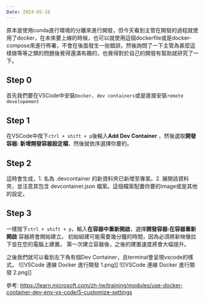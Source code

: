 ```yaml
---
Date: 2024-05-18
---
```

原本是使用conda進行環境的分離來進行開發，但今天看到主管在開發的過程就使用了docker，在未來要上線的時候，也可以就使用這個dockerfile或是docker-compose來進行佈署，不會在後面發生一些錯誤，然後詢問了一下主管為甚麼這樣做等等之類的問題後覺得還滿有趣的，也覺得對於自己的開發有幫助就研究了一下。
## Step 0
首先我們要在VSCode中安裝`Docker`、`dev containers`或是直接安裝`remote developement`
## Step 1
在VSCode中按下`ctrl + shift + p`後輸入**Add Dev Container** ，然後選取**開發容器: 新增開發容器設定檔**，然後就依序選擇你要的。
## Step 2
這時會生成，1. 名為 .devcontainer 的新資料夾已新增至專案。2. 展開該資料夾，並注意其包含 devcontainer.json 檔案。這個檔案配置你要的image或是其他的設定。
## Step 3
一樣按下`ctrl + shift + p`，輸入**在容器中重新開啟**，選擇**開發容器:在容器重新開啟**
容器將會開始建立。 初始組建可能需要幾分鐘的時間，因為必須將新映像拉下並在您的電腦上建置。 第一次建立容器後，之後的建置速度將會大幅提升。

之後我們就可以看到左下角有個Dev Container，且terminal會呈現vscode的樣式。
![[VSCode 連線 Docker 進行開發 1.png]]
![[VSCode 連線 Docker 進行開發 2.png]]

參考: https://learn.microsoft.com/zh-tw/training/modules/use-docker-container-dev-env-vs-code/5-customize-settings